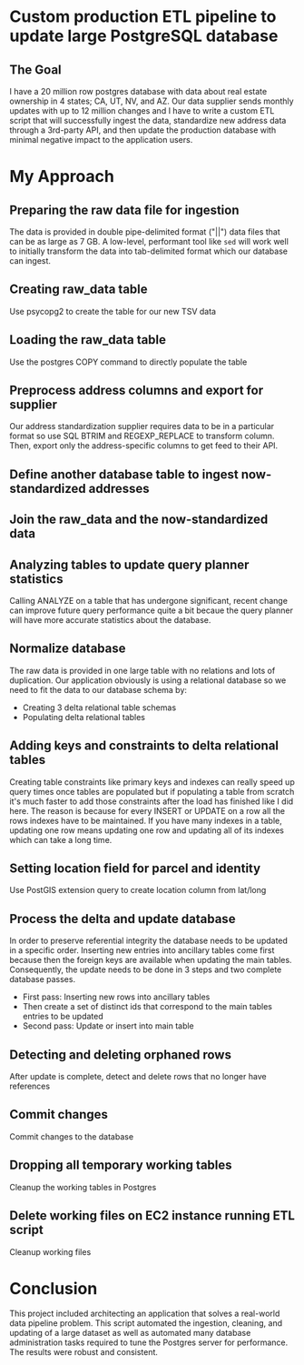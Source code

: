 # Custom production ETL pipeline to update large PostgreSQL database

## The Goal
I have a 20 million row postgres database with data about real estate ownership in 4 states; CA, UT, NV, and AZ. Our data supplier sends monthly updates with up to 12 million changes and I have to write a custom ETL script that will successfully ingest the data, standardize new address data through a 3rd-party API, and then update the production database with minimal negative impact to the application users.

# My Approach
## Preparing the raw data file for ingestion
The data is provided in double pipe-delimited format ("||") data files that can be as large as 7 GB. A low-level, performant tool like `sed` will work well to initially transform the data into tab-delimited format which our database can ingest.

## Creating raw_data table
Use psycopg2 to create the table for our new TSV data
## Loading the raw_data table
Use the postgres COPY command to directly populate the table
## Preprocess address columns and export for supplier
Our address standardization supplier requires data to be in a particular format so use SQL BTRIM and REGEXP_REPLACE to transform column. Then, export only the address-specific columns to get feed to their API.
## Define another database table to ingest now-standardized addresses 
## Join the raw_data and the now-standardized data
## Analyzing tables to update query planner statistics
Calling ANALYZE on a table that has undergone significant, recent change can improve future query performance quite a bit becaue the query planner will have more accurate statistics about the database.
## Normalize database
The raw data is provided in one large table with no relations and lots of duplication. Our application obviously is using a relational database so we need to fit the data to our database schema by:
* Creating 3 delta relational table schemas
* Populating delta relational tables
## Adding keys and constraints to delta relational tables
Creating table constraints like primary keys and indexes can really speed up query times once tables are populated but if populating a table from scratch it's much faster to add those constraints after the load has finished like I did here. The reason is because for every INSERT or UPDATE on a row all the rows indexes have to be maintained. If you have many indexes in a table, updating one row means updating one row and updating all of its indexes which can take a long time.
## Setting location field for parcel and identity
Use PostGIS extension query to create location column from lat/long
## Process the delta and update database
In order to preserve referential integrity the database needs to be updated in a specific order. Inserting new entries into ancillary tables come first because then the foreign keys are available when updating the main tables. Consequently, the update needs to be done in 3 steps and two complete database passes.

* First pass: Inserting new rows into ancillary tables
* Then create a set of distinct ids that correspond to the main tables entries to be updated
* Second pass: Update or insert into main table

## Detecting and deleting orphaned rows
After update is complete, detect and delete rows that no longer have references
## Commit changes
Commit changes to the database
## Dropping all temporary working tables
Cleanup the working tables in Postgres
## Delete working files on EC2 instance running ETL script
Cleanup working files

# Conclusion
This project included architecting an application that solves a real-world data pipeline problem. This script automated the ingestion, cleaning, and updating of a large dataset as well as automated many database administration tasks required to tune the Postgres server for performance. The results were robust and consistent.
